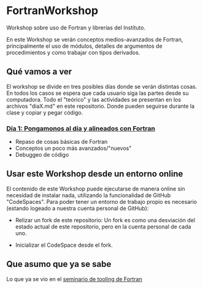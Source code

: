 # FortranWorkshop
Workshop sobre uso de Fortran y librerías del Instituto.

En este Workshop se verán conceptos medios-avanzados de Fortran, 
principalmente el uso de módulos, detalles de argumentos de procedimientos
y como trabajar con tipos derivados. 

## Qué vamos a ver
El workshop se divide en tres posibles días donde se verán distintas cosas. 
En todos los casos se espera que cada usuario siga las partes desde su computadora.
Todo el "teórico" y las actividades se presentan en los archivos "diaX.md" en este
repositorio. Donde pueden seguirse durante la clase y copiar y pegar código.

### [Día 1: Pongamonos al día y alineados con Fortran](dia1.md)
- Repaso de cosas básicas de Fortran
- Conceptos un poco más avanzados/"nuevos"
- Debuggeo de código

## Usar este Workshop desde un entorno online
El contenido de este Workshop puede ejecutarse de manera online sin necesidad de instalar nada, 
utilizando la funcionalidad de GitHub "CodeSpaces". Para poder tener un entorno de trabajo propio
es necesario (estando logeado a nuestra cuenta personal de GitHub):

- Relizar un fork de este repositorio: Un fork es como una desviación del estado actual de este repositorio, pero en la cuenta personal de cada uno.


- Inicializar el CodeSpace desde el fork.

## Que asumo que ya se sabe
Lo que ya se vio en el [seminario de tooling de Fortran](https://github.com/ipqa-research/curso-linux/blob/main/fortran/tooling/README.md)
